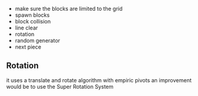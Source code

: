 * make sure the blocks are limited to the grid
* spawn blocks
* block collision
* line clear
* rotation
* random generator
* next piece


## Rotation 

it uses a translate and rotate algorithm with empiric pivots
an improvement would be to use the Super Rotation System
